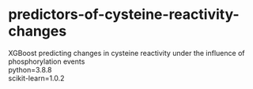 # predictors-of-cysteine-reactivity-changes
XGBoost predicting changes in cysteine reactivity under the influence of phosphorylation events  
python=3.8.8  
scikit-learn=1.0.2  
